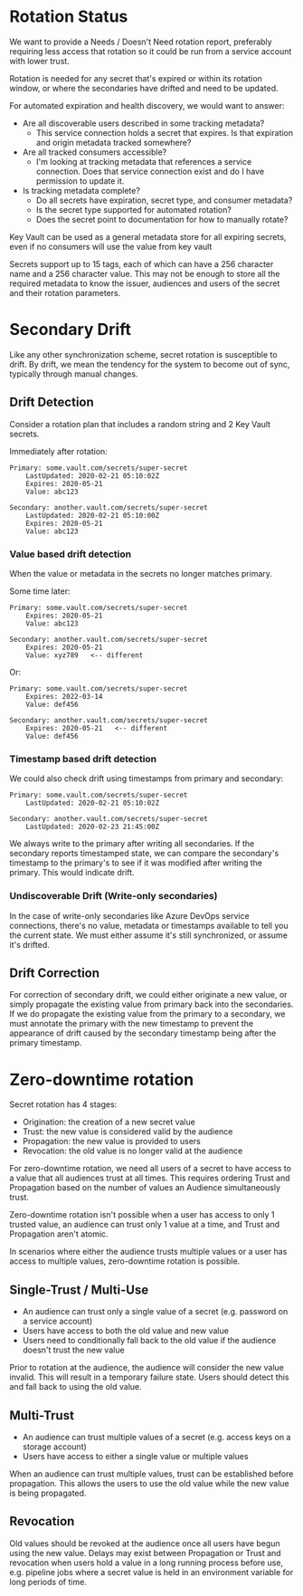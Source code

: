 # Rotation Status

We want to provide a Needs / Doesn't Need rotation report, preferably requiring less access that rotation so it could be run from a service account with lower trust.

Rotation is needed for any secret that's expired or within its rotation window, or where the secondaries have drifted and need to be updated.

For automated expiration and health discovery, we would want to answer:
- Are all discoverable users described in some tracking metadata?
  - This service connection holds a secret that expires. Is that expiration and origin metadata tracked somewhere?
- Are all tracked consumers accessible?
  - I'm looking at tracking metadata that references a service connection.  Does that service connection exist and do I have permission to update it.
- Is tracking metadata complete?
  - Do all secrets have expiration, secret type, and consumer metadata?
  - Is the secret type supported for automated rotation?
  - Does the secret point to documentation for how to manually rotate?

Key Vault can be used as a general metadata store for all expiring secrets, even if no consumers will use the value from key vault

Secrets support up to 15 tags, each of which can have a 256 character name and a 256 character value.  This may not be enough to store all the required metadata to know the issuer, audiences and users of the secret and their rotation parameters.

# Secondary Drift

Like any other synchronization scheme, secret rotation is susceptible to drift. By drift, we mean the tendency for the system to become out of sync, typically through manual changes.

## Drift Detection
Consider a rotation plan that includes a random string and 2 Key Vault secrets.

Immediately after rotation:
```
Primary: some.vault.com/secrets/super-secret
	LastUpdated: 2020-02-21 05:10:02Z
	Expires: 2020-05-21
	Value: abc123

Secondary: another.vault.com/secrets/super-secret
	LastUpdated: 2020-02-21 05:10:00Z
	Expires: 2020-05-21
	Value: abc123
```

### Value based drift detection

When the value or metadata in the secrets no longer matches primary.

Some time later:
```
Primary: some.vault.com/secrets/super-secret
	Expires: 2020-05-21
	Value: abc123

Secondary: another.vault.com/secrets/super-secret
	Expires: 2020-05-21
	Value: xyz789   <-- different
```

Or:

```
Primary: some.vault.com/secrets/super-secret
	Expires: 2022-03-14
	Value: def456

Secondary: another.vault.com/secrets/super-secret
	Expires: 2020-05-21   <-- different
	Value: def456
```


### Timestamp based drift detection

We could also check drift using timestamps from primary and secondary:

```
Primary: some.vault.com/secrets/super-secret
	LastUpdated: 2020-02-21 05:10:02Z

Secondary: another.vault.com/secrets/super-secret
	LastUpdated: 2020-02-23 21:45:00Z
```

We always write to the primary after writing all secondaries. If the secondary reports timestamped state, we can compare the secondary's timestamp to the primary's to see if it was modified after writing the primary. This would indicate drift.

### Undiscoverable Drift (Write-only secondaries)

In the case of write-only secondaries like Azure DevOps service connections, there's no value, metadata or timestamps available to tell you the current state. We must either assume it's still synchronized, or assume it's drifted.

## Drift Correction

For correction of secondary drift, we could either originate a new value, or simply propagate the existing value from primary back into the secondaries. If we do propagate the existing value from the primary to a secondary, we must annotate the primary with the new timestamp to prevent the appearance of drift caused by the secondary timestamp being after the primary timestamp.

# Zero-downtime rotation

Secret rotation has 4 stages:
- Origination: the creation of a new secret value
- Trust: the new value is considered valid by the audience
- Propagation: the new value is provided to users
- Revocation: the old value is no longer valid at the audience

For zero-downtime rotation, we need all users of a secret to have access to a value that all audiences trust at all times.  This requires ordering Trust and Propagation based on the number of values an Audience simultaneously trust.

Zero-downtime rotation isn't possible when a user has access to only 1 trusted value, an audience can trust only 1 value at a time, and Trust and Propagation aren't atomic.

In scenarios where either the audience trusts multiple values or a user has access to multiple values, zero-downtime rotation is possible.

## Single-Trust / Multi-Use

- An audience can trust only a single value of a secret (e.g. password on a service account)
- Users have access to both the old value and new value
- Users need to conditionally fall back to the old value if the audience doesn't trust the new value

Prior to rotation at the audience, the audience will consider the new value invalid.  This will result in a temporary failure state. Users should detect this and fall back to using the old value.

## Multi-Trust

- An audience can trust multiple values of a secret (e.g. access keys on a storage account)
- Users have access to either a single value or multiple values

When an audience can trust multiple values, trust can be established before propagation.  This allows the users to use the old value while the new value is being propagated.

## Revocation

Old values should be revoked at the audience once all users have begun using the new value.  Delays may exist between Propagation or Trust and revocation when users hold a value in a long running process before use, e.g. pipeline jobs where a secret value is held in an environment variable for long periods of time.
